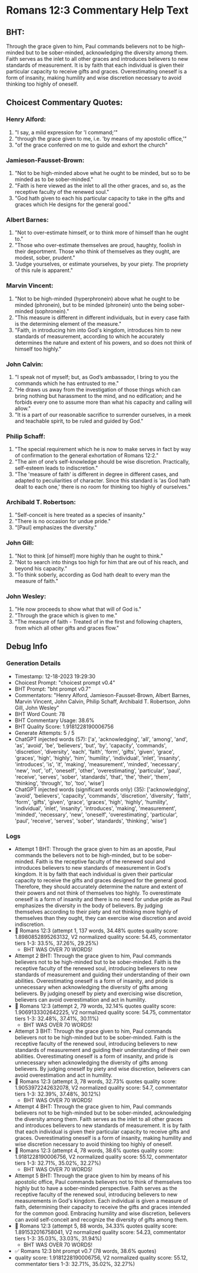 # Romans 12:3 Commentary Help Text

## BHT:
Through the grace given to him, Paul commands believers not to be high-minded but to be sober-minded, acknowledging the diversity among them. Faith serves as the inlet to all other graces and introduces believers to new standards of measurement. It is by faith that each individual is given their particular capacity to receive gifts and graces. Overestimating oneself is a form of insanity, making humility and wise discretion necessary to avoid thinking too highly of oneself.

## Choicest Commentary Quotes:
### Henry Alford:
1. "I say, a mild expression for 'I command;'"
2. "through the grace given to me, i.e. 'by means of my apostolic office,'"
3. "of the grace conferred on me to guide and exhort the church"

### Jamieson-Fausset-Brown:
1. "Not to be high-minded above what he ought to be minded, but so to be minded as to be sober-minded." 
2. "Faith is here viewed as the inlet to all the other graces, and so, as the receptive faculty of the renewed soul."
3. "God hath given to each his particular capacity to take in the gifts and graces which He designs for the general good."

### Albert Barnes:
1. "Not to over-estimate himself, or to think more of himself than he ought to." 
2. "Those who over-estimate themselves are proud, haughty, foolish in their deportment. Those who think of themselves as they ought, are modest, sober, prudent."
3. "Judge yourselves, or estimate yourselves, by your piety. The propriety of this rule is apparent."

### Marvin Vincent:
1. "Not to be high-minded (hyperphronein) above what he ought to be minded (phronein), but to be minded (phronein) unto the being sober-minded (sophronein)."
2. "This measure is different in different individuals, but in every case faith is the determining element of the measure."
3. "Faith, in introducing him into God's kingdom, introduces him to new standards of measurement, according to which he accurately determines the nature and extent of his powers, and so does not think of himself too highly."

### John Calvin:
1. "I speak not of myself; but, as God’s ambassador, I bring to you the commands which he has entrusted to me."
2. "He draws us away from the investigation of those things which can bring nothing but harassment to the mind, and no edification; and he forbids every one to assume more than what his capacity and calling will allow."
3. "It is a part of our reasonable sacrifice to surrender ourselves, in a meek and teachable spirit, to be ruled and guided by God."

### Philip Schaff:
1. "The special requirement which he is now to make serves in fact by way of confirmation to the general exhortation of Romans 12:2." 
2. "The aim of one’s self-knowledge should be wise discretion. Practically, self-esteem leads to indiscretion."
3. "The 'measure of faith' is different in degree in different cases, and adapted to peculiarities of character. Since this standard is 'as God hath dealt to each one,' there is no room for thinking too highly of ourselves."

### Archibald T. Robertson:
1. "Self-conceit is here treated as a species of insanity."
2. "There is no occasion for undue pride."
3. "[Paul] emphasizes the diversity."

### John Gill:
1. "Not to think [of himself] more highly than he ought to think."
2. "Not to search into things too high for him that are out of his reach, and beyond his capacity."
3. "To think soberly, according as God hath dealt to every man the measure of faith."

### John Wesley:
1. "He now proceeds to show what that will of God is."
2. "Through the grace which is given to me."
3. "The measure of faith - Treated of in the first and following chapters, from which all other gifts and graces flow."


## Debug Info
### Generation Details
- Timestamp: 12-18-2023 19:29:30
- Choicest Prompt: "choicest prompt v0.4"
- BHT Prompt: "bht prompt v0.7"
- Commentators: "Henry Alford, Jamieson-Fausset-Brown, Albert Barnes, Marvin Vincent, John Calvin, Philip Schaff, Archibald T. Robertson, John Gill, John Wesley"
- BHT Word Count: 78
- BHT Commentary Usage: 38.6%
- BHT Quality Score: 1.9181228190006756
- Generate Attempts: 5 / 5
- ChatGPT injected words (57):
	['a', 'acknowledging', 'all', 'among', 'and', 'as', 'avoid', 'be', 'believers', 'but', 'by', 'capacity', 'commands', 'discretion', 'diversity', 'each', 'faith', 'form', 'gifts', 'given', 'grace', 'graces', 'high', 'highly', 'him', 'humility', 'individual', 'inlet', 'insanity', 'introduces', 'is', 'it', 'making', 'measurement', 'minded', 'necessary', 'new', 'not', 'of', 'oneself', 'other', 'overestimating', 'particular', 'paul', 'receive', 'serves', 'sober', 'standards', 'that', 'the', 'their', 'them', 'thinking', 'through', 'to', 'too', 'wise']
- ChatGPT injected words (significant words only) (35):
	['acknowledging', 'avoid', 'believers', 'capacity', 'commands', 'discretion', 'diversity', 'faith', 'form', 'gifts', 'given', 'grace', 'graces', 'high', 'highly', 'humility', 'individual', 'inlet', 'insanity', 'introduces', 'making', 'measurement', 'minded', 'necessary', 'new', 'oneself', 'overestimating', 'particular', 'paul', 'receive', 'serves', 'sober', 'standards', 'thinking', 'wise']

### Logs
- Attempt 1 BHT: Through the grace given to him as an apostle, Paul commands the believers not to be high-minded, but to be sober-minded. Faith is the receptive faculty of the renewed soul and introduces believers to new standards of measurement in God's kingdom. It is by faith that each individual is given their particular capacity to receive the gifts and graces designed for the general good. Therefore, they should accurately determine the nature and extent of their powers and not think of themselves too highly. To overestimate oneself is a form of insanity and there is no need for undue pride as Paul emphasizes the diversity in the body of believers. By judging themselves according to their piety and not thinking more highly of themselves than they ought, they can exercise wise discretion and avoid indiscretion.
- 🔄 Romans 12:3 (attempt 1, 137 words, 34.48% quotes quality score: 1.8980852895263132, V2 normalized quality score: 54.45, commentator tiers 1-3: 33.5%, 37.26%, 29.25%) 
	- BHT WAS OVER 70 WORDS!
- Attempt 2 BHT: Through the grace given to him, Paul commands believers not to be high-minded but to be sober-minded. Faith is the receptive faculty of the renewed soul, introducing believers to new standards of measurement and guiding their understanding of their own abilities. Overestimating oneself is a form of insanity, and pride is unnecessary when acknowledging the diversity of gifts among believers. By judging oneself by piety and exercising wise discretion, believers can avoid overestimation and act in humility.
- 🔄 Romans 12:3 (attempt 2, 79 words, 32.14% quotes quality score: 1.9069133302642225, V2 normalized quality score: 54.75, commentator tiers 1-3: 32.48%, 37.41%, 30.11%) 
	- BHT WAS OVER 70 WORDS!
- Attempt 3 BHT: Through the grace given to him, Paul commands believers not to be high-minded but to be sober-minded. Faith is the receptive faculty of the renewed soul, introducing believers to new standards of measurement and guiding their understanding of their own abilities. Overestimating oneself is a form of insanity, and pride is unnecessary when acknowledging the diversity of gifts among believers. By judging oneself by piety and wise discretion, believers can avoid overestimation and act in humility.
- 🔄 Romans 12:3 (attempt 3, 78 words, 32.73% quotes quality score: 1.9053972242632078, V2 normalized quality score: 54.7, commentator tiers 1-3: 32.39%, 37.48%, 30.12%) 
	- BHT WAS OVER 70 WORDS!
- Attempt 4 BHT: Through the grace given to him, Paul commands believers not to be high-minded but to be sober-minded, acknowledging the diversity among them. Faith serves as the inlet to all other graces and introduces believers to new standards of measurement. It is by faith that each individual is given their particular capacity to receive gifts and graces. Overestimating oneself is a form of insanity, making humility and wise discretion necessary to avoid thinking too highly of oneself.
- 🔄 Romans 12:3 (attempt 4, 78 words, 38.6% quotes quality score: 1.9181228190006756, V2 normalized quality score: 55.12, commentator tiers 1-3: 32.71%, 35.02%, 32.27%) 
	- BHT WAS OVER 70 WORDS!
- Attempt 5 BHT: Through the grace given to him by means of his apostolic office, Paul commands believers not to think of themselves too highly but to have a sober-minded perspective. Faith serves as the receptive faculty of the renewed soul, introducing believers to new measurements in God's kingdom. Each individual is given a measure of faith, determining their capacity to receive the gifts and graces intended for the common good. Embracing humility and wise discretion, believers can avoid self-conceit and recognize the diversity of gifts among them.
- 🔄 Romans 12:3 (attempt 5, 88 words, 34.33% quotes quality score: 1.891532016758041, V2 normalized quality score: 54.23, commentator tiers 1-3: 35.03%, 33.03%, 31.94%) 
	- BHT WAS OVER 70 WORDS!
- ✅ Romans 12:3 bht prompt v0.7 (78 words, 38.6% quotes)
- quality score: 1.9181228190006756, V2 normalized quality score: 55.12, commentator tiers 1-3: 32.71%, 35.02%, 32.27%)